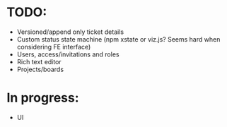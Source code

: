 # TODO:

- Versioned/append only ticket details
- Custom status state machine (npm xstate or viz.js? Seems hard when considering FE interface)
- Users, access/invitations and roles
- Rich text editor
- Projects/boards

# In progress:

- UI
